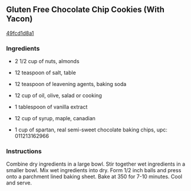 ## Gluten Free Chocolate Chip Cookies (With Yacon)

[49fcd1d8a1](http://www.food.com/recipe/gluten-free-chocolate-chip-cookies-with-yacon-434528)

### Ingredients

 - 2 1/2 cup of nuts, almonds

 - 12 teaspoon of salt, table

 - 12 teaspoon of leavening agents, baking soda

 - 12 cup of oil, olive, salad or cooking

 - 1 tablespoon of vanilla extract

 - 12 cup of syrup, maple, canadian

 - 1 cup of spartan, real semi-sweet chocolate baking chips, upc: 011213162966

### Instructions

Combine dry ingredients in a large bowl. Stir together wet ingredients in a smaller bowl. Mix wet ingredients into dry. Form 1/2 inch balls and press onto a parchment lined baking sheet. Bake at 350 for 7-10 minutes. Cool and serve.